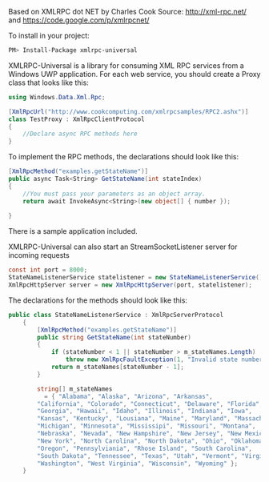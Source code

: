 Based on XMLRPC dot NET by Charles Cook
Source: http://xml-rpc.net/ and https://code.google.com/p/xmlrpcnet/

To install in your project:
```sh
PM> Install-Package xmlrpc-universal
```



XMLRPC-Universal is a library for consuming XML RPC services from a Windows UWP application.  For each web service, you should create a Proxy class that looks like this:




```cs
using Windows.Data.Xml.Rpc;

[XmlRpcUrl("http://www.cookcomputing.com/xmlrpcsamples/RPC2.ashx")]
class TestProxy : XmlRpcClientProtocol
{
    //Declare async RPC methods here
}
```


To implement the RPC methods, the declarations should look like this:

```cs
[XmlRpcMethod("examples.getStateName")]
public async Task<String> GetStateName(int stateIndex)
{
    //You must pass your parameters as an object array.
    return await InvokeAsync<String>(new object[] { number });
    
}
```

There is a sample application included.


XMLRPC-Universal can also start an StreamSocketListener server for incoming requests

```cs
const int port = 8000;
StateNameListenerService statelistener = new StateNameListenerService();
XmlRpcHttpServer server = new XmlRpcHttpServer(port, statelistener);
```

The declarations for the methods should look like this:

```cs
public class StateNameListenerService : XmlRpcServerProtocol
    {
        [XmlRpcMethod("examples.getStateName")]
        public string GetStateName(int stateNumber)
        {
            if (stateNumber < 1 || stateNumber > m_stateNames.Length)
                throw new XmlRpcFaultException(1, "Invalid state number");
            return m_stateNames[stateNumber - 1];
        }

        string[] m_stateNames
          = { "Alabama", "Alaska", "Arizona", "Arkansas",
        "California", "Colorado", "Connecticut", "Delaware", "Florida",
        "Georgia", "Hawaii", "Idaho", "Illinois", "Indiana", "Iowa",
        "Kansas", "Kentucky", "Lousiana", "Maine", "Maryland", "Massachusetts",
        "Michigan", "Minnesota", "Mississipi", "Missouri", "Montana",
        "Nebraska", "Nevada", "New Hampshire", "New Jersey", "New Mexico",
        "New York", "North Carolina", "North Dakota", "Ohio", "Oklahoma",
        "Oregon", "Pennsylviania", "Rhose Island", "South Carolina",
        "South Dakota", "Tennessee", "Texas", "Utah", "Vermont", "Virginia",
        "Washington", "West Virginia", "Wisconsin", "Wyoming" };
    }
```
